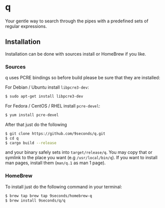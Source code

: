 # q

Your gentle way to search through the pipes with a predefined sets of regular
expressions.

## Installation

Installation can be done with sources install or HomeBrew if you like.

### Sources

q uses PCRE bindings so before build please be sure that they are installed:

For Debian / Ubuntu install `libpcre3-dev`:

```bash
$ sudo apt-get install libpcre3-dev
```

For Fedora / CentOS / RHEL install `pcre-devel`:

```bash
$ yum install pcre-devel
```

After that just do the following

```bash
$ git clone https://github.com/9seconds/q.git
$ cd q
$ cargo build --release
```

and your binary safely sets into `target/release/q`. You may copy that or symlink
to the place you want (e.g `/usr/local/bin/q`). If you want to install man pages,
install them (`man/q.1` as man 1 page).

### HomeBrew

To install just do the following command in your terminal:

```bash
$ brew tap brew tap 9seconds/homebrew-q
$ brew install 9seconds/q/q
```
